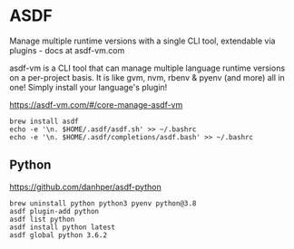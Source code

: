 # ASDF

Manage multiple runtime versions with a single CLI tool, extendable via plugins - docs at asdf-vm.com

asdf-vm is a CLI tool that can manage multiple language runtime versions on a per-project basis. It is like gvm, nvm, rbenv & pyenv (and more) all in one! Simply install your language's plugin!

https://asdf-vm.com/#/core-manage-asdf-vm

```
brew install asdf
echo -e '\n. $HOME/.asdf/asdf.sh' >> ~/.bashrc
echo -e '\n. $HOME/.asdf/completions/asdf.bash' >> ~/.bashrc
```

## Python

https://github.com/danhper/asdf-python

```
brew uninstall python python3 pyenv python@3.8
asdf plugin-add python
asdf list python
asdf install python latest
asdf global python 3.6.2
```
